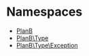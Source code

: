 
                                                                                                                                            
    
# Namespaces

* [PlanB](PlanB.md)
* [PlanB\Type](PlanB/Type.md)
* [PlanB\Type\Exception](PlanB/Type/Exception.md)

                                                                                                                                                                                                                                                                                                                                                                                                            
    
                                                                                                                                                                                                                                                                             
                